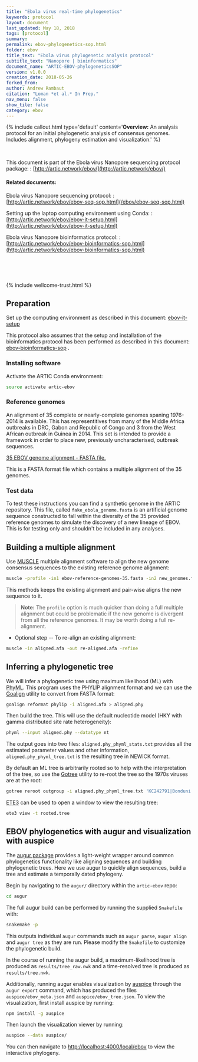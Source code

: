 ```yaml
---
title: "Ebola virus real-time phylogenetics"
keywords: protocol
layout: document
last_updated: May 18, 2018
tags: [protocol]
summary:
permalink: ebov-phylogenetics-sop.html
folder: ebov
title_text: "Ebola virus phylogenetic analysis protocol"
subtitle_text: "Nanopore | bioinformatics"
document_name: "ARTIC-EBOV-phylogeneticsSOP"
version: v1.0.0
creation_date: 2018-05-26
forked_from: 
author: Andrew Rambaut
citation: "Loman *et al.* In Prep."
nav_menu: false
show_tile: false
category: ebov
---
```


{% include callout.html
type='default'
content='**Overview:** An analysis protocol for an initial phylogenetic analysis of consensus genomes. Includes alignment, phylogeny estimation and visualization.'
%}

<br />

This document is part of the Ebola virus Nanopore sequencing protocol package:
: [http://artic.network/ebov/](http://artic.network/ebov/)

#### Related documents:

Ebola virus Nanopore sequencing protocol:
: [http://artic.network/ebov/ebov-seq-sop.html](/ebov/ebov-seq-sop.html)

Setting up the laptop computing environment using Conda:
: [http://artic.network/ebov/ebov-it-setup.html](http://artic.network/ebov/ebov-it-setup.html)

Ebola virus Nanopore bioinformatics protocol:
: [http://artic.network/ebov/ebov-bioinformatics-sop.html](http://artic.network/ebov/ebov-bioinformatics-sop.html)

<br /><br /><br />

{% include wellcome-trust.html %}

<div class="pagebreak"> </div>

## Preparation

Set up the computing environment as described in this document: [ebov-it-setup](ebov-it-setup.html)

This protocol also assumes that the setup and installation of the bioinformatics protocol has been performed as described in this document: [ebov-bioinformatics-sop](ebov-bioinformatics-sop.html) .

### Installing software

Activate the ARTIC Conda environment:

```bash
source activate artic-ebov
```

### Reference genomes

An alignment of 35 complete or nearly-complete genomes spaning 1976-2014 is available. This has representitives from many of the Middle Africa outbreaks in DRC, Gabon and Republic of Congo and 3 from the West African outbreak in Guinea in 2014. This set is intended to provide a framework in order to place new, previously uncharacterised, outbreak sequences.

[35 EBOV genome alignment - FASTA file.](https://github.com/artic-network/ebov/blob/master/reference_genomes/ebov-reference-genomes-35.fasta)

This is a FASTA format file which contains a multiple alignment of the 35 genomes. 

### Test data

To test these instructions you can find a synthetic genome in the ARTIC repository. This file, called `fake_ebola_genome.fasta` is an artificial genome sequence constructed to fall within the diversity of the 35 provided reference genomes to simulate the discovery of a new lineage of EBOV. This is for testing only and shouldn't be included in any analyses.  

## Building a multiple alignment

Use [MUSCLE](http://www.drive5.com/muscle/) multiple alignment software to align the new genome consensus sequences to the existing reference genome alignment:

```bash
muscle -profile -in1 ebov-reference-genomes-35.fasta -in2 new_genomes.fasta -fastaout aligned.afa
```

This methods keeps the existing alignment and pair-wise aligns the new sequence to it.   

> **Note:** The `profile` option is much quicker than doing a full multiple alignment but could be problematic if the new genome is divergent from all the reference genomes. It may be worth doing a full re-alignment.
 
- Optional step -- To re-align an existing alignment:
```bash
muscle -in aligned.afa -out re-aligned.afa -refine
```

## Inferring a phylogenetic tree

We will infer a phylogenetic tree using maximum likelihood (ML) with [PhyML](http://www.atgc-montpellier.fr/phyml/). This program uses the PHYLIP alignment format and we can use the [Goalign](https://github.com/fredericlemoine/goalign) utility to convert from FASTA format:
 
```bash
goalign reformat phylip -i aligned.afa > aligned.phy
```

Then build the tree. This will use the default nucleotide model (HKY with gamma distributed site rate heterogeneity):

```bash
phyml --input aligned.phy --datatype nt
```
   
The output goes into two files: `aligned.phy_phyml_stats.txt` provides all the estimated parameter values and other information, `aligned.phy_phyml_tree.txt` is the resulting tree in NEWICK format. 

By default an ML tree is arbitrarily rooted so to help with the interpretation of the tree, so use the [Gotree](https://github.com/fredericlemoine/gotree) utility to re-root the tree so the 1970s viruses are at the root:

```bash
gotree reroot outgroup -i aligned.phy_phyml_tree.txt 'KC242791|Bonduni|DRC|1977-06' 'KC242801|deRoover|DRC|1976' 'KM655246|Yambuku-Ecran|DRC|1976' > rooted.tree
```

[ETE3](http://etetoolkit.org/documentation/tools/) can be used to open a window to view the resulting tree:

```bash
ete3 view -t rooted.tree
```

## EBOV phylogenetics with augur and visualization with auspice

The [augur package](https://pypi.org/project/nextstrain-augur/) provides a light-weight wrapper around common phylogenetics functionality like aligning sequences and building phylogenetic trees. Here we use augur to quickly align sequences, build a tree and estimate a temporally dated phylogeny.

Begin by navigating to the `augur/` directory within the `artic-ebov` repo:

```bash
cd augur
```

The full augur build can be performed by running the supplied `Snakefile` with:

```bash
snakemake -p
```

This outputs individual `augur` commands such as `augur parse`, `augur align` and `augur tree` as they are run. Please modify the `Snakefile` to customize the phylogenetic build.

In the course of running the augur build, a maximum-likelihood tree is produced as `results/tree_raw.nwk` and a time-resolved tree is produced as `results/tree.nwk`.

Additionally, running augur enables visualization by [auspice](https://www.npmjs.com/package/auspice) through the `augur export` command, which has produced the files `auspice/ebov_meta.json` and `auspice/ebov_tree.json`. To view the visualization, first install auspice by running:

```bash
npm install -g auspice
```

Then launch the visualization viewer by running:

```bash
auspice --data auspice/
```

You can then navigate to [http://localhost:4000/local/ebov](localhost:4000/local/ebov) to view the interactive phylogeny.
